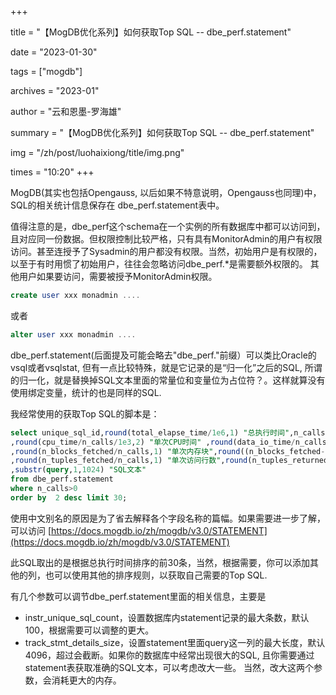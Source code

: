 +++

title = "【MogDB优化系列】如何获取Top SQL -- dbe_perf.statement" 

date = "2023-01-30" 

tags = ["mogdb"] 

archives = "2023-01" 

author = "云和恩墨-罗海雄" 

summary = "【MogDB优化系列】如何获取Top SQL -- dbe_perf.statement"

img = "/zh/post/luohaixiong/title/img.png" 

times = "10:20"
+++

MogDB(其实也包括Opengauss, 以后如果不特意说明，Opengauss也同理)中，SQL的相关统计信息保存在 dbe_perf.statement表中。

值得注意的是，dbe_perf这个schema在一个实例的所有数据库中都可以访问到，且对应同一份数据。但权限控制比较严格，只有具有MonitorAdmin的用户有权限访问。甚至连授予了Sysadmin的用户都没有权限。当然，初始用户是有权限的，以至于有时用惯了初始用户，往往会忽略访问dbe_perf.*是需要额外权限的。
其他用户如果要访问，需要被授予MonitorAdmin权限。

```sql
create user xxx monadmin ....
```

或者

```sql
alter user xxx monadmin ....
```

dbe_perf.statement(后面提及可能会略去"dbe_perf."前缀）可以类比Oracle的vsql或者vsqlstat, 但有一点比较特殊，就是它记录的是“归一化”之后的SQL, 所谓的归一化，就是替换掉SQL文本里面的常量位和变量位为占位符？。这样就算没有使用绑定变量，统计的也是同样的SQL.

我经常使用的获取Top SQL的脚本是：

```sql
select unique_sql_id,round(total_elapse_time/1e6,1) "总执行时间",n_calls "执行次数",round(total_elapse_time/n_calls/1e3,2) "单次时间"
,round(cpu_time/n_calls/1e3,2) "单次CPU时间" ,round(data_io_time/n_calls/1e3,1) "单次IO时间"
,round(n_blocks_fetched/n_calls,1) "单次内存块",round((n_blocks_fetched-n_blocks_hit)/n_calls,1) "单次物理块"
,round(n_tuples_fetched/n_calls,1) "单次访问行数",round(n_tuples_returned/n_calls,1) "单次返回行数"
,substr(query,1,1024) "SQL文本"
from dbe_perf.statement  
where n_calls>0
order by  2 desc limit 30;
```

使用中文别名的原因是为了省去解释各个字段名称的篇幅。如果需要进一步了解，可以访问 [https://docs.mogdb.io/zh/mogdb/v3.0/STATEMENT](https://docs.mogdb.io/zh/mogdb/v3.0/STATEMENT)

此SQL取出的是根据总执行时间排序的前30条，当然，根据需要，你可以添加其他的列，也可以使用其他的排序规则，以获取自己需要的Top SQL.

有几个参数可以调节dbe_perf.statement里面的相关信息，主要是

- instr_unique_sql_count，设置数据库内statement记录的最大条数，默认100，根据需要可以调整的更大。
- track_stmt_details_size，设置statement里面query这一列的最大长度，默认4096，超过会截断。如果你的数据库中经常出现很大的SQL, 且你需要通过statement表获取准确的SQL文本，可以考虑改大一些。
  当然，改大这两个参数，会消耗更大的内存。